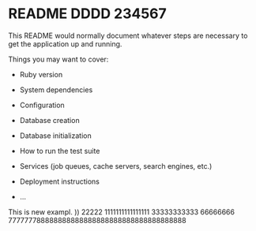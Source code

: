 # README DDDD 234567

This README would normally document whatever steps are necessary to get the
application up and running.

Things you may want to cover:

* Ruby version

* System dependencies

* Configuration

* Database creation

* Database initialization

* How to run the test suite

* Services (job queues, cache servers, search engines, etc.)

* Deployment instructions

* ...

This is new exampl. )) 22222 
1111111111111111 
33333333333
66666666
777777788888888888888888888888888888888888
